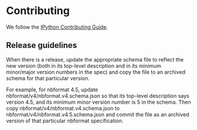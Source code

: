 # Contributing

We follow the [IPython Contributing Guide](https://github.com/ipython/ipython/blob/master/CONTRIBUTING.md).

## Release guidelines

When there is a release, update the appropriate schema file to reflect the new
version (both in its top-level description and in its minimum minor/major
version numbers in the spec) and copy the file to an archived schema for that
particular version.

For example, for nbformat 4.5, update nbformat/v4/nbformat.v4.schema.json so
that its top-level description says version 4.5, and its minimum minor version
number is 5 in the schema. Then copy nbformat/v4/nbformat.v4.schema.json to
nbformat/v4/nbformat.v4.5.schema.json and commit the file as an archived version
of that particular nbformat specification.